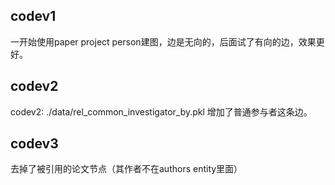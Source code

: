 
## codev1
一开始使用paper project person建图，边是无向的，后面试了有向的边，效果更好。

## codev2
codev2: ./data/rel_common_investigator_by.pkl
增加了普通参与者这条边。

## codev3
去掉了被引用的论文节点（其作者不在authors entity里面）